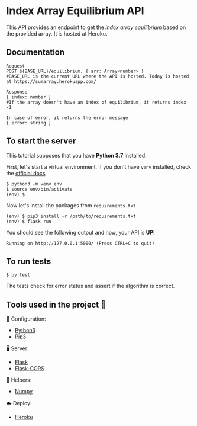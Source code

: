 # Index Array Equilibrium API

This API provides an endpoint to get the _index array equilibrium_ based on the provided array.
It is hosted at Heroku.

## Documentation

```
Request
POST ${BASE_URL}/equilibrium, { arr: Array<number> }
#BASE_URL is the current URL where the API is hosted. Today is hosted at https://sumarray.herokuapp.com/

Response
{ index: number }
#If the array doesn't have an index of equilibrium, it returns index -1

In case of error, it returns the error message
{ error: string }

```
## To start the server
This tutorial supposes that you have **Python 3.7** installed.

First, let's start a virtual environment. If you don't have `venv` installed, check the [official docs](https://packaging.python.org/guides/installing-using-pip-and-virtual-environments/#creating-a-virtual-environment)

```
$ python3 -m venv env
$ source env/bin/activate
(env) $
```

Now let's install the packages from `requirements.txt`
```
(env) $ pip3 install -r /path/to/requirements.txt
(env) $ flask run
```

You should see the following output and now, your API is **UP**!
```
Running on http://127.0.0.1:5000/ (Press CTRL+C to quit)
```

## To run tests

```
$ py.test
```
The tests check for error status and assert if the algorithm is correct.

## Tools used in the project :paperclip:
:wrench: Configuration:
- [Python3](https://reactjs.org/)
- [Pip3](https://create-react-app.dev/)

🖥️ Server:
- [Flask](https://flask.palletsprojects.com/en/2.0.x/)
- [Flask-CORS](https://flask-cors.readthedocs.io/)


:art: Helpers:
- [Numpy](https://numpy.org/)


:cloud: Deploy:
- [Heroku](https://heroku.com)


